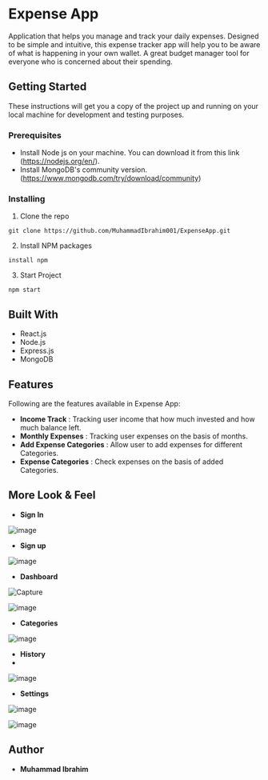 # Expense App 

Application that helps you manage and track your daily expenses. Designed to be simple and intuitive, this expense
tracker app will help you to be aware 
of what is happening in your own wallet. A great budget 
manager tool for everyone 
who is concerned about their spending.

## Getting Started

These instructions will get you a copy of the project
 up and running on your local machine for development 
 and testing purposes.

### Prerequisites

* Install Node js on your machine. 
    You can download it from this link (https://nodejs.org/en/). 
* Install MongoDB's community version.
 (https://www.mongodb.com/try/download/community)

### Installing

1. Clone the repo

```
git clone https://github.com/MuhammadIbrahim001/ExpenseApp.git
```

2. Install NPM packages

```
install npm
```
3. Start Project

```
npm start
```

## Built With

* React.js
* Node.js
* Express.js
* MongoDB
## Features
Following are the features available in Expense App:
-   **Income Track** : Tracking user income that how much invested 
and how much balance left.
-   **Monthly Expenses** : Tracking user  expenses on the basis of months.
-   **Add Expense Categories** : Allow user to add expenses for different Categories.
-   **Expense Categories** : Check expenses on the basis of added Categories.

## More Look & Feel
-   **Sign In**

![image](https://user-images.githubusercontent.com/60216701/151699734-50d582f5-73d1-4791-95a2-732347d69ef9.png)

- **Sign up**

![image](https://user-images.githubusercontent.com/60216701/151699741-b87801ab-c969-48f6-9190-e9eeb96279eb.png)

- **Dashboard**

![Capture](https://user-images.githubusercontent.com/60216701/151699303-ca271ae2-71ae-4bef-97f6-2a47e6cb1d6a.JPG)

![image](https://user-images.githubusercontent.com/60216701/151699340-e5642b69-00ac-4f0f-b793-33a524761da2.png)

- **Categories**

![image](https://user-images.githubusercontent.com/60216701/151699373-19c7f7ae-5c7f-4beb-8fad-2295bcd4204e.png)

- **History**
- 
![image](https://user-images.githubusercontent.com/60216701/151699404-8a2e38ea-f2f3-4365-adba-9ab8c00d5ba3.png)

- **Settings**

![image](https://user-images.githubusercontent.com/60216701/151699411-902c706f-f303-4de8-9e22-a19e7323cd77.png)

![image](https://user-images.githubusercontent.com/60216701/151699418-a117bca2-ff5f-4ba6-9877-b3fdf8b093b8.png)


## Author

* **Muhammad Ibrahim**

